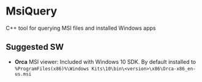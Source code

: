 # MsiQuery
C++ tool for querying MSI files and installed Windows apps


## Suggested SW
* **Orca** MSI viewer: Included with Windows 10 SDK. By default installed to `%ProgramFiles(x86)%\Windows Kits\10\bin\<version>\x86\Orca-x86_en-us.msi`
